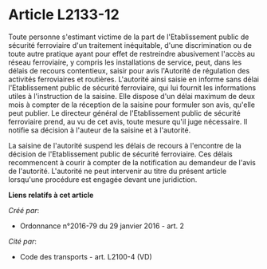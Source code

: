 # Article L2133-12

Toute personne s'estimant victime de la part de l'Etablissement public de sécurité ferroviaire d'un traitement inéquitable,
d'une discrimination ou de toute autre pratique ayant pour effet de restreindre abusivement l'accès au réseau ferroviaire, y
compris les installations de service, peut, dans les délais de recours contentieux, saisir pour avis l'Autorité de régulation
des activités ferroviaires et routières. L'autorité ainsi saisie en informe sans délai l'Etablissement public de sécurité
ferroviaire, qui lui fournit les informations utiles à l'instruction de la saisine. Elle dispose d'un délai maximum de deux
mois à compter de la réception de la saisine pour formuler son avis, qu'elle peut publier. Le directeur général de
l'Etablissement public de sécurité ferroviaire prend, au vu de cet avis, toute mesure qu'il juge nécessaire. Il notifie sa
décision à l'auteur de la saisine et à l'autorité. 

La saisine de l'autorité suspend les délais de recours à l'encontre de la décision de l'Etablissement public de sécurité
ferroviaire. Ces délais recommencent à courir à compter de la notification au demandeur de l'avis de l'autorité. L'autorité
ne peut intervenir au titre du présent article lorsqu'une procédure est engagée devant une juridiction.

**Liens relatifs à cet article**

_Créé par_:

  - Ordonnance n°2016-79 du 29 janvier 2016 - art. 2

_Cité par_:

  - Code des transports - art. L2100-4 (VD)
